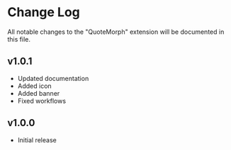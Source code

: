 # Change Log

All notable changes to the "QuoteMorph" extension will be documented in this file.


## v1.0.1

- Updated documentation
- Added icon
- Added banner
- Fixed workflows

## v1.0.0

- Initial release